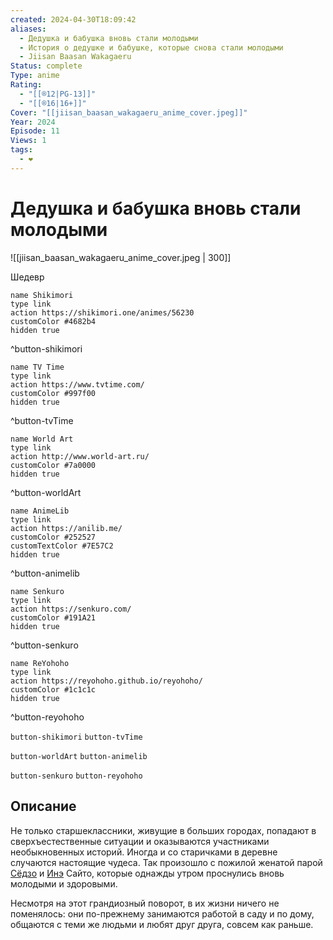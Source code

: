 ```yaml
---
created: 2024-04-30T18:09:42
aliases:
  - Дедушка и бабушка вновь стали молодыми
  - История о дедушке и бабушке, которые снова стали молодыми
  - Jiisan Baasan Wakagaeru
Status: complete
Type: anime
Rating:
  - "[[®️12|PG-13]]"
  - "[[®️16|16+]]"
Cover: "[[jiisan_baasan_wakagaeru_anime_cover.jpeg]]"
Year: 2024
Episode: 11
Views: 1
tags:
  - ❤
---
```


# Дедушка и бабушка вновь стали молодыми

![[jiisan_baasan_wakagaeru_anime_cover.jpeg | 300]]

Шедевр


```button
name Shikimori
type link
action https://shikimori.one/animes/56230
customColor #4682b4
hidden true
```
^button-shikimori

```button
name TV Time
type link
action https://www.tvtime.com/
customColor #997f00
hidden true
```
^button-tvTime

```button
name World Art
type link
action http://www.world-art.ru/
customColor #7a0000
hidden true
```
^button-worldArt

```button
name AnimeLib
type link
action https://anilib.me/
customColor #252527
customTextColor #7E57C2
hidden true
```
^button-animelib

```button
name Senkuro
type link
action https://senkuro.com/
customColor #191A21
hidden true
```
^button-senkuro

```button
name ReYohoho
type link
action https://reyohoho.github.io/reyohoho/
customColor #1c1c1c
hidden true
```
^button-reyohoho

`button-shikimori` `button-tvTime`

`button-worldArt` `button-animelib`

`button-senkuro` `button-reyohoho`

## Описание

Не только старшеклассники, живущие в больших городах, попадают в сверхъестественные ситуации и оказываются участниками необыкновенных историй. Иногда и со старичками в деревне случаются настоящие чудеса. Так произошло с пожилой женатой парой [Сёдзо](https://shikimori.one/characters/233534-shozo-saitou) и [Инэ](https://shikimori.one/characters/194248-ine-saitou) Сайто, которые однажды утром проснулись вновь молодыми и здоровыми.

Несмотря на этот грандиозный поворот, в их жизни ничего не поменялось: они по-прежнему занимаются работой в саду и по дому, общаются с теми же людьми и любят друг друга, совсем как раньше.
